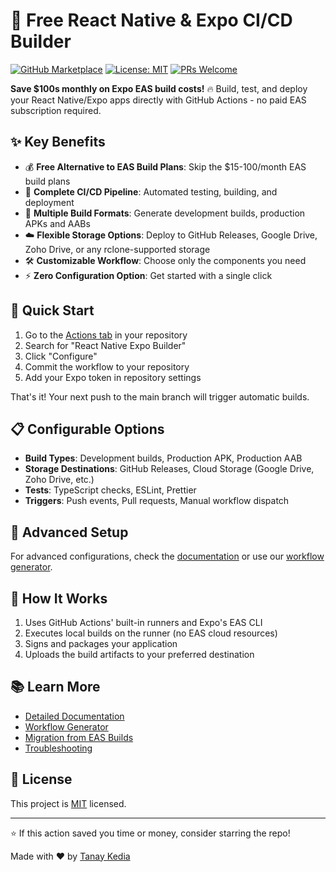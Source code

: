 # 🚀 Free React Native & Expo CI/CD Builder

[![GitHub Marketplace](https://img.shields.io/badge/GitHub-Marketplace-green.svg)](https://github.com/marketplace/actions/react-native-expo-builder)
[![License: MIT](https://img.shields.io/badge/License-MIT-blue.svg)](https://opensource.org/licenses/MIT)
[![PRs Welcome](https://img.shields.io/badge/PRs-welcome-brightgreen.svg)](https://github.com/TanayK07/expo-react-native-cicd/pulls)

**Save $100s monthly on Expo EAS build costs!** 🔥 Build, test, and deploy your React Native/Expo apps directly with GitHub Actions - no paid EAS subscription required.

## ✨ Key Benefits

- 💰 **Free Alternative to EAS Build Plans**: Skip the $15-100/month EAS build plans
- 🔄 **Complete CI/CD Pipeline**: Automated testing, building, and deployment
- 📱 **Multiple Build Formats**: Generate development builds, production APKs and AABs
- ☁️ **Flexible Storage Options**: Deploy to GitHub Releases, Google Drive, Zoho Drive, or any rclone-supported storage
- 🛠️ **Customizable Workflow**: Choose only the components you need
- ⚡ **Zero Configuration Option**: Get started with a single click

## 🚀 Quick Start

1. Go to the [Actions tab](../../actions) in your repository
2. Search for "React Native Expo Builder"
3. Click "Configure"
4. Commit the workflow to your repository
5. Add your Expo token in repository settings

That's it! Your next push to the main branch will trigger automatic builds.

## 📋 Configurable Options

- **Build Types**: Development builds, Production APK, Production AAB
- **Storage Destinations**: GitHub Releases, Cloud Storage (Google Drive, Zoho Drive, etc.)
- **Tests**: TypeScript checks, ESLint, Prettier
- **Triggers**: Push events, Pull requests, Manual workflow dispatch

## 🧰 Advanced Setup

For advanced configurations, check the [documentation](docs/ADVANCED.md) or use our [workflow generator](https://your-generator-url.com).

## 🤝 How It Works

1. Uses GitHub Actions' built-in runners and Expo's EAS CLI
2. Executes local builds on the runner (no EAS cloud resources)
3. Signs and packages your application
4. Uploads the build artifacts to your preferred destination

## 📚 Learn More

- [Detailed Documentation](docs/README.md)
- [Workflow Generator](https://your-generator-url.com)
- [Migration from EAS Builds](docs/MIGRATION.md)
- [Troubleshooting](docs/TROUBLESHOOTING.md)

## 📝 License

This project is [MIT](LICENSE) licensed.

---

⭐️ If this action saved you time or money, consider starring the repo!

Made with ❤️ by [Tanay Kedia](https://github.com/TanayK07)
